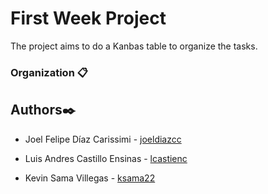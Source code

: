 # First Week Project 

The project aims to do a Kanbas table to organize the tasks. 


### Organization 📋



## Authors✒️

-   Joel Felipe Díaz Carissimi - [joeldiazcc](https://github.com/joeldiazcc)

-   Luis Andres Castillo Ensinas - [lcastienc](https://github.com/lcastienc)

-   Kevin Sama Villegas - [ksama22](https://github.com/ksama22)
